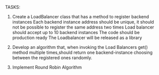    TASKS:

1. Create a LoadBalancer class that has a method to register backend instances
   Each backend instance address should be unique, it should not be possible to register the same address two times
   Load balancer should accept up to 10 backend instances
   The code should be production ready
   The Loadbalancer will be released as a library

2. Develop an algorithm that, when invoking the Load Balancers get() method multiple times,should return one
   backend-instance choosing
   between the registered ones randomly.

3. Implement Round Robin Algorithm